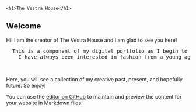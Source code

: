 

<html>
  <body>
  
    <h1>The Vestra House</h1>
<h2>Welcome</h2>
<div>
  <p>Hi! I am the creator of The Vestra House and I am glad to see you here!<br></p>
  <p><pre>  This is a component of my digital portfolio as I begin to form this digital zine.<br>    I have always been interested in fashion from a young age. I first got into this creative outlet when my grandma sat me next to her as she sewed dresses for me. Amazed by the process of creating a wearable piece that had started as a two-dimensional piece of cloth, I began to make my own designs.</pre></p>
  <br><p>Here, you will see a collection of my creative past, present, and hopefully future. So enjoy!</p>
  
</body>
</html>

You can use the [editor on GitHub](https://github.com/cecilyy/cecilyy.github.io/edit/main/README.md) to maintain and preview the content for your website in Markdown files.

